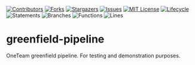 <!-- PROJECT SHIELDS -->

[![Contributors](https://img.shields.io/github/contributors/bcgov-nr/greenfield-pipeline)](/../../graphs/contributors)
[![Forks](https://img.shields.io/github/forks/bcgov-nr/greenfield-pipeline)](/../../network/members)
[![Stargazers](https://img.shields.io/github/stars/bcgov-nr/greenfield-pipeline)](/../../stargazers)
[![Issues](https://img.shields.io/github/issues/bcgov-nr/greenfield-pipeline)](/../../issues)
[![MIT License](https://img.shields.io/github/license/bcgov-nr/greenfield-pipeline.svg)](/LICENSE.md)
[![Lifecycle](https://img.shields.io/badge/Lifecycle-Experimental-339999)](https://github.com/bcgov/repomountie/blob/master/doc/lifecycle-badges.md)
![Statements](#statements#)
![Branches](#branches#)
![Functions](#functions#)
![Lines](#lines#)

# greenfield-pipeline
OneTeam greenfield pipeline.  For testing and demonstration purposes.
